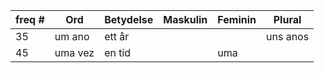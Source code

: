 | freq # |  Ord      | Betydelse   | Maskulin  | Feminin | Plural   |
| ------ | --------  | ----------- | --------- | --------| -------  |
| 35     | um ano    | ett år      |           |         | uns anos |
| 45     | uma vez   | en tid      |                     | uma
